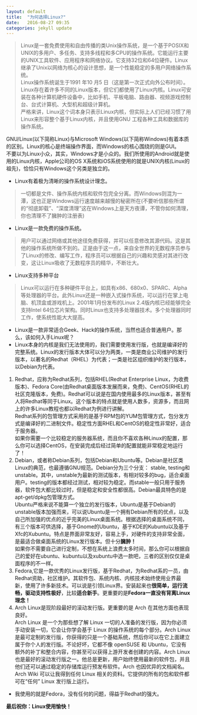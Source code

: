 ```yaml
---
layout: default
title:  "为何选择Linux?"
date:   2016-08-27 09:35
categories: jekyll update
---
```

>Linux是一套免费使用和自由传播的类Unix操作系统，是一个基于POSIX和UNIX的多用户、多任务、支持多线程和多CPU的操作系统。它能运行主要的UNIX工具软件、应用程序和网络协议。它支持32位和64位硬件。Linux继承了Unix以网络为核心的设计思想，是一个性能稳定的多用户网络操作系统。  
Linux操作系统诞生于1991 年10 月5 日（这是第一次正式向外公布时间）。Linux存在着许多不同的Linux版本，但它们都使用了Linux内核。Linux可安装在各种计算机硬件设备中，比如手机、平板电脑、路由器、视频游戏控制台、台式计算机、大型机和超级计算机。  
严格来讲，Linux这个词本身只表示Linux内核，但实际上人们已经习惯了用Linux来形容整个基于Linux内核，并且使用GNU 工程各种工具和数据库的操作系统。

GNU/Linux(以下简称Linux)与Microsoft Windows(以下简称Windows)有着本质的区别。Linux的核心是终端操作界面，而Windows的核心围绕的则是GUI。  
不要以为Linux小众，其实，Windows才是小众的。我们所使用的Android就是使用的Linux内核，Apple公司的OS X系统和iOS系统使用的就是UNIX内核(Linux的祖先)，恰恰只有Windows这个另类是独立的。  
- Linux有着极为清晰的操作系统设计理念。  
>一切都是文件、操作系统内核和软件包完全分离。而Windows则混为一潭，这也正是Windows运行速度越来越慢的秘密所在(不要听信那些所谓的“彻底卸载”、“深度清理”这在Windows上是天方夜谭，不管你如何清理，你也清理不了臃肿的注册表)  
- Linux是一款免费的操作系统。  
>用户可以通过网络或其他途径免费获得，并可以任意修改其源代码。这是其他的操作系统所做不到的。正是由于这一点，来自全世界的无数程序员参与了Linux的修改、编写工作，程序员可以根据自己的兴趣和灵感对其进行改变，这让Linux吸收了无数程序员的精华，不断壮大。
- Linux支持多种平台  
>Linux可以运行在多种硬件平台上，如具有x86、680x0、SPARC、Alpha等处理器的平台。此外Linux还是一种嵌入式操作系统，可以运行在掌上电脑、机顶盒或游戏机上。2001年1月份发布的Linux 2.4版内核已经能够完全支持Intel 64位芯片架构。同时Linux也支持多处理器技术。多个处理器同时工作，使系统性能大大提高。  

- Linux是一款非常适合Geek、Hack的操作系统，当然也适合普通用户。那么，该如何入手Linux呢？  
- Linux本身的内核是我们无法使用的，我们需要使用发行版，也就是编译好的完整系统。Linux的发行版本大体可以分为两类，一类是商业公司维护的发行版本，以著名的Redhat（RHEL）为代表；一类是社区组织维护的发行版本，以Debian为代表。
1. Redhat，应称为Redhat系列，包括RHEL(Redhat Enterprise Linux，为收费版本)、Fedora Core(由Redhat桌面版本发展而来，免费)、CentOS(RHEL的社区克隆版本，免费)。Redhat可以说是在国内使用最多的Linux版本，甚至有人将Redhat等同于Linux。这个版本的特点就是使用人数多，资源多，而且网上的许多Linux教程也都以Redhat为例进行讲解。  
    Redhat系列的包管理方式采用的是基于RPM包的YUM包管理方式，包分发方式是编译好的二进制文件。稳定性方面RHEL和CentOS的稳定性非常好，适合于服务器。  
    如果你需要一个比较稳定的服务器系统，而且你不喜欢各种Linux的配置，那么你可以选择CentOS，在安装完成后经过简单的配置就能非常稳定地运行了！  
2. Debian，或者称Debian系列，包括Debian和Ubuntu等。Debian是社区类Linux的典范，也最遵循GNU规范。Debian分为三个分支： stable, testing和unstable。其中，unstable为最新的测试版本，有相对较多的bug，适合桌面用户。testing的版本都经过测试，相对较为稳定。而stable一般只用于服务器，软件包大都比较过时，但是稳定和安全性都很高。Debian最具特色的是apt-get/dpkg包管理方式。  
   Ubuntu严格来说不能算一个独立的发行版本，Ubuntu是基于Debian的unstable版本加强而来，可以说Ubuntu是一个拥有Debian所有的优点，以及自己所加强的优点的近乎完美的Linux桌面系统。根据选择的桌面系统不同，有三个版本可供选择，基于Gnome的Ubuntu，基于KDE的Kubuntu以及基于Xfc的Xubuntu。特点是界面非常友好，容易上手，对硬件的支持非常全面，是最适合做桌面系统的Linux发行版本。但十分**臃肿！**  
   如果你不需要自己进行定制，不想在系统上浪费太多时间，那么你可以根据自己的爱好在ubuntu、kubuntu以及xubuntu中选一款吧，三者的区别仅仅是桌面程序的不一样。  
3. Fedora,它是一款优秀的Linux发行版，基于Redhat，为Redhat系的一员，由Redhat资助，社区维护。其软件包、系统内核、内核技术始终使用业界最新，使用了许多新技术。可以说是引领Linux界。安装起来也**很简单，运行流畅，驱动支持性极好**，比较**适合新手**。更重要的是**Fedora一直没有背离Linux理念！**
4. Arch Linux是现阶段最好的滚动发行版。更重要的是 Arch 在其他方面也表现良好。  
   Arch Linux 是一个为那些想了解 Linux 一切的人准备的发行版，因为你必须手动安装一切，它会让你学会基于 Linux 的操作系统的每个部分。Arch Linux 是最可定制的发行版，你获得的只是一个基础系统，然后你可以在它上面建立属于你个人的发行版。不论好坏，它都不像 openSUSE 和 Ubuntu，它没有额外的补丁和整合内容，你甚至可以获得上游开发者创建的内容。Arch Linux 也是最好的滚动发行版之一。他总是更新，用户始终使用最新的软件包，并且他们还可以通过稳定的存储库运行预发布软件。Arch 也因优异的文档闻名。 Arch Wiki 可以让我得到任何 Linux 相关的资料。它提供的所有的包和软件都可在“任何” Linux 发行版上运行。  
- 我使用的就是Fedora，没有任何的问题，得益于Redhat的强大。

**最后祝你：Linux使用愉快！**
